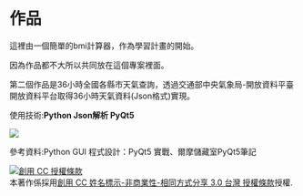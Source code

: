 # 作品
這裡由一個簡單的bmi計算器，作為學習計畫的開始。

因為作品都不大所以共同放在這個專案裡面。

第二個作品是36小時全國各縣市天氣查詢，透過交通部中央氣象局-開放資料平臺開放資料平台取得36小時天氣資料(Json格式)實現。

使用技術:<b>Python Json解析 PyQt5 </b>



<img src="https://scontent.ftpe7-2.fna.fbcdn.net/v/t1.0-9/76620526_833467753736142_1091725633752399872_o.jpg?_nc_cat=109&_nc_oc=AQm9_5Gkq6fGf8jAEZNXGYUyEL9hw5CC_aGUQBEnPN5WmezKJlARNVrwhJNW3vMvOCn91CQGPLLDHhRBY1DC-IyZ&_nc_ht=scontent.ftpe7-2.fna&oh=2e1a8f7e9a8b320443e04e1d61ef02c5&oe=5E1C4DB7"></img>


參考資料:Python GUI 程式設計：PyQt5 實戰、爾摩儲藏室PyQt5筆記


<a rel="license" href="http://creativecommons.org/licenses/by-nc-sa/3.0/tw/"><img alt="創用 CC 授權條款" style="border-width:0" src="https://i.creativecommons.org/l/by-nc-sa/3.0/tw/88x31.png" /></a><br />本著作係採用<a rel="license" href="http://creativecommons.org/licenses/by-nc-sa/3.0/tw/">創用 CC 姓名標示-非商業性-相同方式分享 3.0 台灣 授權條款</a>授權.

